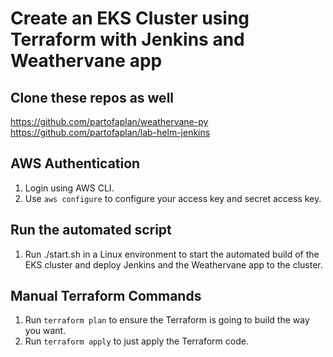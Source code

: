 # Create an EKS Cluster using Terraform with Jenkins and Weathervane app

## Clone these repos as well
https://github.com/partofaplan/weathervane-py
https://github.com/partofaplan/lab-helm-jenkins

## AWS Authentication
1. Login using AWS CLI.
2. Use `aws configure` to configure your access key and secret access key.

## Run the automated script
1. Run ./start.sh in a Linux environment to start the automated build of the EKS cluster and deploy Jenkins and the Weathervane app to the cluster.

## Manual Terraform Commands
1. Run `terraform plan` to ensure the Terraform is going to build the way you want.
2. Run `terraform apply` to just apply the Terraform code.
